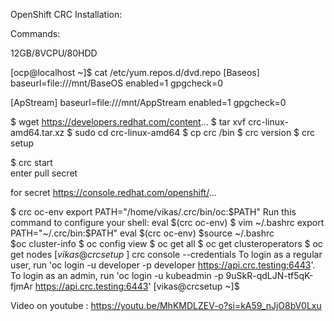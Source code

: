 OpenShift CRC Installation:

Commands:

12GB/8VCPU/80HDD

[ocp@localhost ~]$ cat /etc/yum.repos.d/dvd.repo 
[Baseos]
baseurl=file:///mnt/BaseOS
enabled=1
gpgcheck=0

[ApStream]
baseurl=file:///mnt/AppStream
enabled=1
gpgcheck=0


$ wget https://developers.redhat.com/content...
$ tar xvf crc-linux-amd64.tar.xz
$ sudo cd crc-linux-amd64
$ cp crc /bin
$ crc version 
$ crc setup




$ crc start             
enter pull secret

for secret
https://console.redhat.com/openshift/...


$ crc oc-env
export PATH="/home/vikas/.crc/bin/oc:$PATH"
Run this command to configure your shell:
eval $(crc oc-env)
$ vim ~/.bashrc
export PATH="~/.crc/bin:$PATH"
eval $(crc oc-env)
$source ~/.bashrc  
$oc cluster-info
$ oc config view
$ oc get all
$ oc get clusteroperators
$ oc get nodes
$[vikas@crcsetup ~]$ crc console --credentials
To login as a regular user, run 'oc login -u developer -p developer https://api.crc.testing:6443'.
To login as an admin, run 'oc login -u kubeadmin -p 9uSkR-qdLJN-tf5qK-fjmAr https://api.crc.testing:6443'
[vikas@crcsetup ~]$ 


Video on youtube : https://youtu.be/MhKMDLZEV-o?si=kA59_nJjO8bV0Lxu

